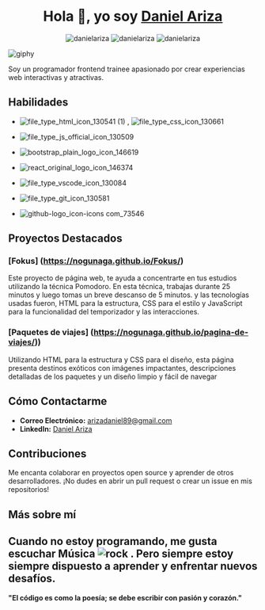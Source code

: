 <h1 align="center"><br> Hola 👋, yo soy <a href="https://www.linkedin.com/in/daniel-ariza-796745324/">Daniel Ariza</a></h1>
<div align="center">
  <p align="center" href="https://github.com/danielariza">
    <img src="https://komarev.com/ghpvc/?username=danielariza&label=Profile%20views&color=0e75b6&style=flat&color=yellow" alt="danielariza"/>
    <img src="https://img.shields.io/github/followers/danielariza.svg?style=flat&logo=github&label=Follow&maxAge=2592000&color=green" alt="danielariza"/>
    <img src="https://img.shields.io/twitter/follow/danielariza?color=purple&label=Follow&logo=twitter&style=flat" alt="danielariza"/>
  </p>
</div>

![giphy](https://github.com/user-attachments/assets/b5d61ee4-8a55-40a4-a0ae-dda1e504ea8a)


Soy un programador frontend trainee apasionado por crear experiencias web interactivas y atractivas.

## Habilidades
-  ![file_type_html_icon_130541 (1)](https://github.com/user-attachments/assets/c778c4ab-c38e-4f3c-b14c-894f258597ca) , ![file_type_css_icon_130661](https://github.com/user-attachments/assets/b4a10a31-3b03-4440-a609-cc6786119ff0)

- ![file_type_js_official_icon_130509](https://github.com/user-attachments/assets/41bc4bbf-75a8-4076-b203-6faf1cacf6c6)

- ![bootstrap_plain_logo_icon_146619](https://github.com/user-attachments/assets/e86d39fe-2327-4e1e-ac0b-7ef5f64a9410)

- ![react_original_logo_icon_146374](https://github.com/user-attachments/assets/e07e7c87-35a8-4a3c-816d-42a887c59142)

- ![file_type_vscode_icon_130084](https://github.com/user-attachments/assets/1c70b07b-9ad2-428f-9a5b-d0556138df0b)

- ![file_type_git_icon_130581](https://github.com/user-attachments/assets/f5bd70c1-c7c0-484f-9500-457bb15601e7)

- ![github-logo_icon-icons com_73546](https://github.com/user-attachments/assets/426445eb-a1b5-49f0-a78b-14d26ad0d36d)

## Proyectos Destacados
### [Fokus] (https://nogunaga.github.io/Fokus/)
Este proyecto de página web, te ayuda a concentrarte en tus estudios utilizando la técnica Pomodoro. 
En esta técnica, trabajas durante 25 minutos y luego tomas un breve descanso de 5 minutos. y las tecnologías usadas fueron,
HTML para la estructura, CSS para el estilo y JavaScript para la funcionalidad del temporizador y las interacciones.

### [Paquetes de viajes] (https://nogunaga.github.io/pagina-de-viajes/))
Utilizando HTML para la estructura y CSS para el diseño, esta página presenta destinos exóticos con imágenes impactantes, 
descripciones detalladas de los paquetes y un diseño limpio y fácil de navegar

<!--### [P](URL del Proyecto)
Descripción breve del proyecto y tecnologías usadas. -->

## Cómo Contactarme
- **Correo Electrónico:** [arizadaniel89@gmail.com](arizadaniel89@gmail.com)
- **LinkedIn:** [Daniel Ariza](https://www.linkedin.com/in/daniel-ariza-796745324/)

## Contribuciones
Me encanta colaborar en proyectos open source y aprender de otros desarrolladores. ¡No dudes en abrir un pull request o crear un issue en mis repositorios!

## Más sobre mí
Cuando no estoy programando, me gusta escuchar Música  ![rock](https://github.com/user-attachments/assets/cd8f3a9c-a1d5-4f08-9ff6-25b1bbfee0c0) . Pero siempre estoy siempre dispuesto a aprender y enfrentar nuevos desafíos. 
---

**"El código es como la poesía; se debe escribir con pasión y corazón."**

<!--
**Nogunaga/Nogunaga** is a ✨ _special_ ✨ repository because its `README.md` (this file) appears on your GitHub profile.

Here are some ideas to get you started:

- 🔭 I’m currently working on ...
- 🌱 I’m currently learning ...
- 👯 I’m looking to collaborate on ...
- 🤔 I’m looking for help with ...
- 💬 Ask me about ...
- 📫 How to reach me: ...
- 😄 Pronouns: ...
- ⚡ Fun fact: ...
-->
